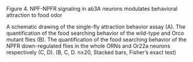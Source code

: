 Figure 4. NPF-NPFR signaling in ab3A neurons modulates behavioral attraction to food odor

A schematic drawing of the single-fly attraction behavior assay (A). The quantification of the food searching behavior of the wild-type and Orco mutant flies (B). The quantification of the food searching behavior of the NPFR down-regulated flies in the whole ORNs and Or22a neurons respectively (C, D). (B, C, D. n≥20, Stacked bars, Fisher’s exact test)